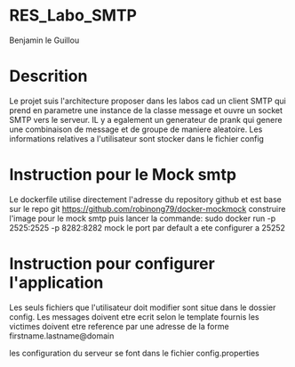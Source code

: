 # RES_Labo_SMTP
Benjamin le Guillou
# Descrition
Le projet suis l'architecture proposer dans les labos cad un client SMTP qui prend en parametre une instance de la classe message et ouvre un socket SMTP vers le serveur.
IL y a egalement un generateur de prank qui genere une combinaison de message et de groupe de maniere aleatoire.
Les informations relatives a l'utilisateur sont stocker dans le fichier config

# Instruction pour le Mock smtp
Le dockerfile utilise directement l'adresse du repository github et est base sur le repo git https://github.com/robinong79/docker-mockmock
construire l'image pour le mock smtp puis lancer la commande:
sudo docker run -p 2525:2525 -p 8282:8282  mock
le port par default a ete configurer a 25252

# Instruction pour configurer l'application
Les seuls fichiers que l'utilisateur doit modifier sont situe dans le dossier config.
Les messages doivent etre ecrit selon le template fournis
les victimes doivent etre reference par une adresse de la forme firstname.lastname@domain

les configuration du serveur se font dans le fichier config.properties

